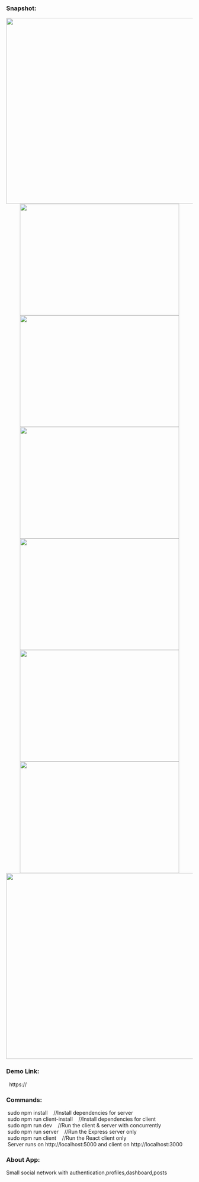 
<h3>Snapshot:</h3>
<div align="center">
 <p float="left">
  <img src="https://user-images.githubusercontent.com/38814709/55335283-47fb2a80-54b4-11e9-9b65-e26a193e2d10.png" width="700" height="500"/>
	 <br/>
  <img src="https://user-images.githubusercontent.com/38814709/55335282-47629400-54b4-11e9-9a15-450e99df0f9a.png" width="430" height="300"/>
    <img src="https://user-images.githubusercontent.com/38814709/55336205-ffdd0780-54b5-11e9-996d-e53b166fc6ca.png" width="430" height="300"/> 
  <img src="https://user-images.githubusercontent.com/38814709/55335280-47629400-54b4-11e9-8098-f8375637402b.png" width="430" height="300"/>
   <img src="https://user-images.githubusercontent.com/38814709/55336207-ffdd0780-54b5-11e9-8d38-19b0e190417b.png" width="430" height="300"/>
	 <img src="https://user-images.githubusercontent.com/38814709/55336204-ffdd0780-54b5-11e9-8acb-e55495e45fa2.png" width="430" height="300"/>
   <img src="https://user-images.githubusercontent.com/38814709/55336203-ff447100-54b5-11e9-94f4-8f3b8c590e86.png" width="430" height="300"/>
	 <br/>
  <img src="https://user-images.githubusercontent.com/38814709/55336206-ffdd0780-54b5-11e9-9c6e-8142b95f545e.png" width="700" height="500"/>
	</p>
</div>
<h3>Demo Link:</h3>
&nbsp;   https://
<br>
<h3>Commands:</h3>
	&nbsp;<span>sudo npm install &nbsp;&nbsp;&nbsp;//Install dependencies for server</span>
	<br/>
	&nbsp;<span>sudo npm run client-install &nbsp;&nbsp;&nbsp;//Install dependencies for client</span>
	<br>
	&nbsp;<span>sudo npm run dev &nbsp;&nbsp;&nbsp;//Run the client & server with concurrently</span>
	<br>
	&nbsp;<span>sudo npm run server &nbsp;&nbsp;&nbsp;//Run the Express server only</span>
	<br>
	&nbsp;<span>sudo npm run client &nbsp;&nbsp;&nbsp;//Run the React client only</span>
	<br>
	&nbsp;<span>Server runs on http://localhost:5000 and client on http://localhost:3000</span>
<br>
<h3>About App:</h3>
        <p>Small social network with authentication,profiles,dashboard,posts</p>
	
	








